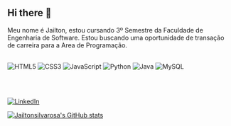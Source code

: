 ## Hi there 👋

Meu nome é Jailton, estou cursando 3º Semestre da Faculdade de Engenharia de Software. Estou buscando uma oportunidade de transação de carreira para a  Area de Programação.
<br>
<br>



![HTML5](https://img.shields.io/badge/html5-%23E34F26.svg?style=for-the-badge&logo=html5&logoColor=white)
![CSS3](https://img.shields.io/badge/css3-%231572B6.svg?style=for-the-badge&logo=css3&logoColor=white)
![JavaScript](https://img.shields.io/badge/javascript-%23323330.svg?style=for-the-badge&logo=javascript&logoColor=%23F7DF1E)
![Python](https://img.shields.io/badge/python-3670A0?style=for-the-badge&logo=python&logoColor=ffdd54)
![Java](https://img.shields.io/badge/java-%23ED8B00.svg?style=for-the-badge&logo=openjdk&logoColor=white)
![MySQL](https://img.shields.io/badge/mysql-4479A1.svg?style=for-the-badge&logo=mysql&logoColor=white)

<br>
<br>

<a href="www.linkedin.com/in/sjailton">![LinkedIn](https://img.shields.io/badge/linkedin-%230077B5.svg?style=for-the-badge&logo=linkedin&logoColor=white)</a>


[![Jailtonsilvarosa's GitHub stats](https://github-readme-stats.vercel.app/api?username=Jailtonsilvarosa)](https://github.com/yourname)

